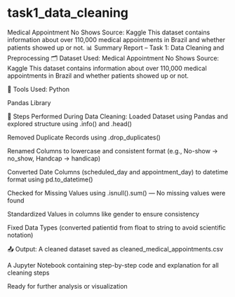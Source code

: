 # task1_data_cleaning
Medical Appointment No Shows Source: Kaggle This dataset contains information about over 110,000 medical appointments in Brazil and whether patients showed up or not.
📊 Summary Report – Task 1: Data Cleaning and Preprocessing
🗂️ Dataset Used:
Medical Appointment No Shows
Source: Kaggle
This dataset contains information about over 110,000 medical appointments in Brazil and whether patients showed up or not.

🧰 Tools Used:
Python

Pandas Library

🧼 Steps Performed During Data Cleaning:
Loaded Dataset using Pandas and explored structure using .info() and .head()

Removed Duplicate Records using .drop_duplicates()

Renamed Columns to lowercase and consistent format (e.g., No-show → no_show, Handcap → handicap)

Converted Date Columns (scheduled_day and appointment_day) to datetime format using pd.to_datetime()

Checked for Missing Values using .isnull().sum() — No missing values were found

Standardized Values in columns like gender to ensure consistency

Fixed Data Types (converted patientid from float to string to avoid scientific notation)

📤 Output:
A cleaned dataset saved as cleaned_medical_appointments.csv

A Jupyter Notebook containing step-by-step code and explanation for all cleaning steps

Ready for further analysis or visualization

